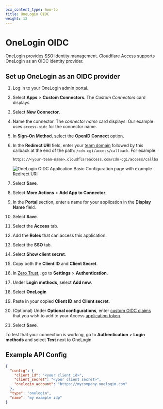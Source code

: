 ```yaml
---
pcx_content_type: how-to
title: OneLogin OIDC
weight: 12
---
```


# OneLogin OIDC

OneLogin provides SSO identity management. Cloudflare Access supports OneLogin as an OIDC identity provider.

## Set up OneLogin as an OIDC provider

1. Log in to your OneLogin admin portal.

2. Select **Apps** > **Custom Connectors**. The _Custom Connectors_ card displays.

3. Select **New Connector**.

4. Name the connector. The _connector name_ card displays. Our example uses `access-oidc` for the connector name.

5. In **Sign-On Method**, select the **OpenID Connect** option.

6. In the **Redirect URI** field, enter your [team domain](/cloudflare-one/glossary/#team-domain) followed by this callback at the end of the path: `/cdn-cgi/access/callback`. For example:

    ```txt
    https://<your-team-name>.cloudflareaccess.com/cdn-cgi/access/callback
    ```

    ![OneLogin OIDC Application Basic Configuration page with example Redirect URI](/images/cloudflare-one/identity/onelogin/onelogin-oidc-3.png)

7. Select **Save**.

8. Select **More Actions** > **Add App to Connector**.

9. In the **Portal** section, enter a name for your application in the **Display Name** field.

10. Select **Save**.

11. Select the **Access** tab.

12. Add the **Roles** that can access this application.

13. Select the **SSO** tab.

14. Select **Show client secret**.

15. Copy both the **Client ID** and **Client Secret**.

16. In [Zero Trust](https://one.dash.cloudflare.com),, go to **Settings** > **Authentication**.

17. Under **Login methods**, select **Add new**.

18. Select **OneLogin**

19. Paste in your copied **Client ID** and **Client secret**.

20. (Optional) Under **Optional configurations**, enter [custom OIDC claims](/cloudflare-one/identity/idp-integration/generic-oidc/#oidc-claims) that you wish to add to your Access [application token](/cloudflare-one/identity/authorization-cookie/application-token/).

21. Select **Save**.

To test that your connection is working, go to **Authentication** > **Login methods** and select **Test** next to OneLogin.

## Example API Config

```json
{
  "config": {
    "client_id": "<your client id>",
    "client_secret": "<your client secret>",
    "onelogin_account": "https://mycompany.onelogin.com"
  },
  "type": "onelogin",
  "name": "my example idp"
}
```
